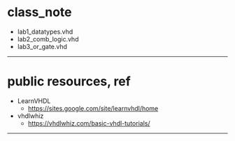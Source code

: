 
# class_note
- lab1_datatypes.vhd
- lab2_comb_logic.vhd
- lab3_or_gate.vhd


---
# public resources, ref
- LearnVHDL
	- https://sites.google.com/site/learnvhdl/home
- vhdlwhiz
	- https://vhdlwhiz.com/basic-vhdl-tutorials/
---
